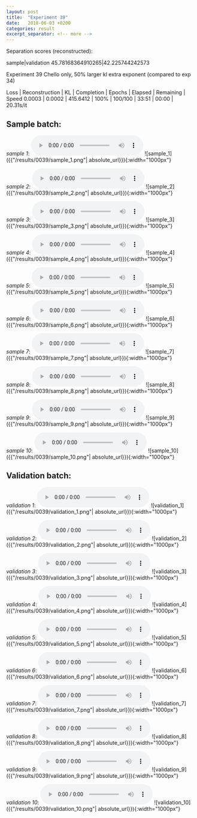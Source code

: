 ```yaml
---
layout: post
title:  "Experiment 39"
date:   2018-06-03 +0200
categories: result
excerpt_separator: <!-- more -->
---
```

Separation scores (reconstructed):

sample|validation
45.78168364910265|42.225744242573<!-- more -->

Experiment 39
Chello only, 50% larger kl extra exponent (compared to exp 34)

Loss | Reconstruction | KL | Completion | Epochs | Elapsed | Remaining | Speed
0.0003 | 0.0002 | 415.6412 | 100% | 100/100 | 33:51 | 00:00 | 20.31s/it

## **Sample batch**:
_sample 1_:
<audio src="/ResultsOverview/results/0039/sample_1.wav" controls preload></audio>
![sample_1]({{"/results/0039/sample_1.png"| absolute_url}}){:width="1000px"}

_sample 2_:
<audio src="/ResultsOverview/results/0039/sample_2.wav" controls preload></audio>
![sample_2]({{"/results/0039/sample_2.png"| absolute_url}}){:width="1000px"}

_sample 3_:
<audio src="/ResultsOverview/results/0039/sample_3.wav" controls preload></audio>
![sample_3]({{"/results/0039/sample_3.png"| absolute_url}}){:width="1000px"}

_sample 4_:
<audio src="/ResultsOverview/results/0039/sample_4.wav" controls preload></audio>
![sample_4]({{"/results/0039/sample_4.png"| absolute_url}}){:width="1000px"}

_sample 5_:
<audio src="/ResultsOverview/results/0039/sample_5.wav" controls preload></audio>
![sample_5]({{"/results/0039/sample_5.png"| absolute_url}}){:width="1000px"}

_sample 6_:
<audio src="/ResultsOverview/results/0039/sample_6.wav" controls preload></audio>
![sample_6]({{"/results/0039/sample_6.png"| absolute_url}}){:width="1000px"}

_sample 7_:
<audio src="/ResultsOverview/results/0039/sample_7.wav" controls preload></audio>
![sample_7]({{"/results/0039/sample_7.png"| absolute_url}}){:width="1000px"}

_sample 8_:
<audio src="/ResultsOverview/results/0039/sample_8.wav" controls preload></audio>
![sample_8]({{"/results/0039/sample_8.png"| absolute_url}}){:width="1000px"}

_sample 9_:
<audio src="/ResultsOverview/results/0039/sample_9.wav" controls preload></audio>
![sample_9]({{"/results/0039/sample_9.png"| absolute_url}}){:width="1000px"}

_sample 10_:
<audio src="/ResultsOverview/results/0039/sample_10.wav" controls preload></audio>
![sample_10]({{"/results/0039/sample_10.png"| absolute_url}}){:width="1000px"}

## **Validation batch**:
_validation 1_:
<audio src="/ResultsOverview/results/0039/validation_1.wav" controls preload></audio>
![validation_1]({{"/results/0039/validation_1.png"| absolute_url}}){:width="1000px"}

_validation 2_:
<audio src="/ResultsOverview/results/0039/validation_2.wav" controls preload></audio>
![validation_2]({{"/results/0039/validation_2.png"| absolute_url}}){:width="1000px"}

_validation 3_:
<audio src="/ResultsOverview/results/0039/validation_3.wav" controls preload></audio>
![validation_3]({{"/results/0039/validation_3.png"| absolute_url}}){:width="1000px"}

_validation 4_:
<audio src="/ResultsOverview/results/0039/validation_4.wav" controls preload></audio>
![validation_4]({{"/results/0039/validation_4.png"| absolute_url}}){:width="1000px"}

_validation 5_:
<audio src="/ResultsOverview/results/0039/validation_5.wav" controls preload></audio>
![validation_5]({{"/results/0039/validation_5.png"| absolute_url}}){:width="1000px"}

_validation 6_:
<audio src="/ResultsOverview/results/0039/validation_6.wav" controls preload></audio>
![validation_6]({{"/results/0039/validation_6.png"| absolute_url}}){:width="1000px"}

_validation 7_:
<audio src="/ResultsOverview/results/0039/validation_7.wav" controls preload></audio>
![validation_7]({{"/results/0039/validation_7.png"| absolute_url}}){:width="1000px"}

_validation 8_:
<audio src="/ResultsOverview/results/0039/validation_8.wav" controls preload></audio>
![validation_8]({{"/results/0039/validation_8.png"| absolute_url}}){:width="1000px"}

_validation 9_:
<audio src="/ResultsOverview/results/0039/validation_9.wav" controls preload></audio>
![validation_9]({{"/results/0039/validation_9.png"| absolute_url}}){:width="1000px"}

_validation 10_:
<audio src="/ResultsOverview/results/0039/validation_10.wav" controls preload></audio>
![validation_10]({{"/results/0039/validation_10.png"| absolute_url}}){:width="1000px"}
